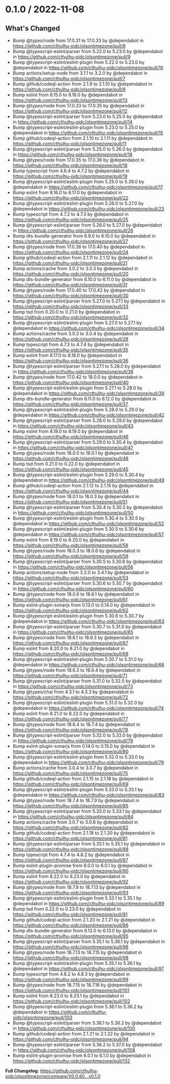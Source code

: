 0.1.0 / 2022-11-08
==================

## What's Changed
* Bump @types/node from 17.0.31 to 17.0.33 by @dependabot in https://github.com/cthulhu-oidc/olsontimezone/pull/8
* Bump @typescript-eslint/parser from 5.22.0 to 5.23.0 by @dependabot in https://github.com/cthulhu-oidc/olsontimezone/pull/9
* Bump @typescript-eslint/eslint-plugin from 5.22.0 to 5.23.0 by @dependabot in https://github.com/cthulhu-oidc/olsontimezone/pull/10
* Bump actions/setup-node from 3.1.1 to 3.2.0 by @dependabot in https://github.com/cthulhu-oidc/olsontimezone/pull/7
* Bump github/codeql-action from 2.1.9 to 2.1.10 by @dependabot in https://github.com/cthulhu-oidc/olsontimezone/pull/6
* Bump eslint from 8.15.0 to 8.16.0 by @dependabot in https://github.com/cthulhu-oidc/olsontimezone/pull/13
* Bump @types/node from 17.0.33 to 17.0.35 by @dependabot in https://github.com/cthulhu-oidc/olsontimezone/pull/12
* Bump @typescript-eslint/parser from 5.23.0 to 5.25.0 by @dependabot in https://github.com/cthulhu-oidc/olsontimezone/pull/14
* Bump @typescript-eslint/eslint-plugin from 5.23.0 to 5.25.0 by @dependabot in https://github.com/cthulhu-oidc/olsontimezone/pull/15
* Bump github/codeql-action from 2.1.10 to 2.1.11 by @dependabot in https://github.com/cthulhu-oidc/olsontimezone/pull/11
* Bump @typescript-eslint/parser from 5.25.0 to 5.26.0 by @dependabot in https://github.com/cthulhu-oidc/olsontimezone/pull/16
* Bump @types/node from 17.0.35 to 17.0.36 by @dependabot in https://github.com/cthulhu-oidc/olsontimezone/pull/18
* Bump typescript from 4.6.4 to 4.7.2 by @dependabot in https://github.com/cthulhu-oidc/olsontimezone/pull/19
* Bump @typescript-eslint/eslint-plugin from 5.25.0 to 5.26.0 by @dependabot in https://github.com/cthulhu-oidc/olsontimezone/pull/17
* Bump eslint from 8.16.0 to 8.17.0 by @dependabot in https://github.com/cthulhu-oidc/olsontimezone/pull/22
* Bump @typescript-eslint/eslint-plugin from 5.26.0 to 5.27.0 by @dependabot in https://github.com/cthulhu-oidc/olsontimezone/pull/23
* Bump typescript from 4.7.2 to 4.7.3 by @dependabot in https://github.com/cthulhu-oidc/olsontimezone/pull/25
* Bump @typescript-eslint/parser from 5.26.0 to 5.27.0 by @dependabot in https://github.com/cthulhu-oidc/olsontimezone/pull/26
* Bump dts-bundle-generator from 6.9.0 to 6.10.0 by @dependabot in https://github.com/cthulhu-oidc/olsontimezone/pull/27
* Bump @types/node from 17.0.36 to 17.0.40 by @dependabot in https://github.com/cthulhu-oidc/olsontimezone/pull/24
* Bump github/codeql-action from 2.1.11 to 2.1.12 by @dependabot in https://github.com/cthulhu-oidc/olsontimezone/pull/21
* Bump actions/cache from 3.0.2 to 3.0.3 by @dependabot in https://github.com/cthulhu-oidc/olsontimezone/pull/20
* Bump dts-bundle-generator from 6.10.0 to 6.11.0 by @dependabot in https://github.com/cthulhu-oidc/olsontimezone/pull/31
* Bump @types/node from 17.0.40 to 17.0.42 by @dependabot in https://github.com/cthulhu-oidc/olsontimezone/pull/30
* Bump @typescript-eslint/parser from 5.27.0 to 5.27.1 by @dependabot in https://github.com/cthulhu-oidc/olsontimezone/pull/33
* Bump tsd from 0.20.0 to 0.21.0 by @dependabot in https://github.com/cthulhu-oidc/olsontimezone/pull/32
* Bump @typescript-eslint/eslint-plugin from 5.27.0 to 5.27.1 by @dependabot in https://github.com/cthulhu-oidc/olsontimezone/pull/34
* Bump actions/cache from 3.0.3 to 3.0.4 by @dependabot in https://github.com/cthulhu-oidc/olsontimezone/pull/28
* Bump typescript from 4.7.3 to 4.7.4 by @dependabot in https://github.com/cthulhu-oidc/olsontimezone/pull/35
* Bump eslint from 8.17.0 to 8.18.0 by @dependabot in https://github.com/cthulhu-oidc/olsontimezone/pull/36
* Bump @typescript-eslint/parser from 5.27.1 to 5.28.0 by @dependabot in https://github.com/cthulhu-oidc/olsontimezone/pull/38
* Bump @types/node from 17.0.42 to 18.0.0 by @dependabot in https://github.com/cthulhu-oidc/olsontimezone/pull/40
* Bump @typescript-eslint/eslint-plugin from 5.27.1 to 5.28.0 by @dependabot in https://github.com/cthulhu-oidc/olsontimezone/pull/39
* Bump dts-bundle-generator from 6.11.0 to 6.12.0 by @dependabot in https://github.com/cthulhu-oidc/olsontimezone/pull/37
* Bump @typescript-eslint/eslint-plugin from 5.28.0 to 5.29.0 by @dependabot in https://github.com/cthulhu-oidc/olsontimezone/pull/42
* Bump @typescript-eslint/parser from 5.28.0 to 5.29.0 by @dependabot in https://github.com/cthulhu-oidc/olsontimezone/pull/43
* Bump eslint from 8.18.0 to 8.19.0 by @dependabot in https://github.com/cthulhu-oidc/olsontimezone/pull/46
* Bump @typescript-eslint/parser from 5.29.0 to 5.30.4 by @dependabot in https://github.com/cthulhu-oidc/olsontimezone/pull/47
* Bump @types/node from 18.0.0 to 18.0.1 by @dependabot in https://github.com/cthulhu-oidc/olsontimezone/pull/48
* Bump tsd from 0.21.0 to 0.22.0 by @dependabot in https://github.com/cthulhu-oidc/olsontimezone/pull/45
* Bump @typescript-eslint/eslint-plugin from 5.29.0 to 5.30.4 by @dependabot in https://github.com/cthulhu-oidc/olsontimezone/pull/49
* Bump github/codeql-action from 2.1.12 to 2.1.15 by @dependabot in https://github.com/cthulhu-oidc/olsontimezone/pull/44
* Bump @types/node from 18.0.1 to 18.0.3 by @dependabot in https://github.com/cthulhu-oidc/olsontimezone/pull/51
* Bump @typescript-eslint/parser from 5.30.4 to 5.30.5 by @dependabot in https://github.com/cthulhu-oidc/olsontimezone/pull/50
* Bump @typescript-eslint/eslint-plugin from 5.30.4 to 5.30.5 by @dependabot in https://github.com/cthulhu-oidc/olsontimezone/pull/52
* Bump @typescript-eslint/eslint-plugin from 5.30.5 to 5.30.6 by @dependabot in https://github.com/cthulhu-oidc/olsontimezone/pull/57
* Bump eslint from 8.19.0 to 8.20.0 by @dependabot in https://github.com/cthulhu-oidc/olsontimezone/pull/58
* Bump @types/node from 18.0.3 to 18.0.6 by @dependabot in https://github.com/cthulhu-oidc/olsontimezone/pull/59
* Bump @typescript-eslint/parser from 5.30.5 to 5.30.6 by @dependabot in https://github.com/cthulhu-oidc/olsontimezone/pull/56
* Bump actions/setup-node from 3.2.0 to 3.4.1 by @dependabot in https://github.com/cthulhu-oidc/olsontimezone/pull/53
* Bump @typescript-eslint/parser from 5.30.6 to 5.30.7 by @dependabot in https://github.com/cthulhu-oidc/olsontimezone/pull/60
* Bump @types/node from 18.0.6 to 18.6.1 by @dependabot in https://github.com/cthulhu-oidc/olsontimezone/pull/61
* Bump eslint-plugin-sonarjs from 0.13.0 to 0.14.0 by @dependabot in https://github.com/cthulhu-oidc/olsontimezone/pull/62
* Bump @typescript-eslint/eslint-plugin from 5.30.6 to 5.30.7 by @dependabot in https://github.com/cthulhu-oidc/olsontimezone/pull/63
* Bump @typescript-eslint/parser from 5.30.7 to 5.31.0 by @dependabot in https://github.com/cthulhu-oidc/olsontimezone/pull/65
* Bump @types/node from 18.6.1 to 18.6.3 by @dependabot in https://github.com/cthulhu-oidc/olsontimezone/pull/67
* Bump eslint from 8.20.0 to 8.21.0 by @dependabot in https://github.com/cthulhu-oidc/olsontimezone/pull/68
* Bump @typescript-eslint/eslint-plugin from 5.30.7 to 5.31.0 by @dependabot in https://github.com/cthulhu-oidc/olsontimezone/pull/66
* Bump @types/node from 18.6.3 to 18.6.4 by @dependabot in https://github.com/cthulhu-oidc/olsontimezone/pull/71
* Bump @typescript-eslint/parser from 5.31.0 to 5.32.0 by @dependabot in https://github.com/cthulhu-oidc/olsontimezone/pull/73
* Bump @types/chai from 4.3.1 to 4.3.3 by @dependabot in https://github.com/cthulhu-oidc/olsontimezone/pull/72
* Bump @typescript-eslint/eslint-plugin from 5.31.0 to 5.32.0 by @dependabot in https://github.com/cthulhu-oidc/olsontimezone/pull/74
* Bump eslint from 8.21.0 to 8.22.0 by @dependabot in https://github.com/cthulhu-oidc/olsontimezone/pull/77
* Bump @types/node from 18.6.4 to 18.7.4 by @dependabot in https://github.com/cthulhu-oidc/olsontimezone/pull/78
* Bump @typescript-eslint/parser from 5.32.0 to 5.33.0 by @dependabot in https://github.com/cthulhu-oidc/olsontimezone/pull/79
* Bump eslint-plugin-sonarjs from 0.14.0 to 0.15.0 by @dependabot in https://github.com/cthulhu-oidc/olsontimezone/pull/80
* Bump @typescript-eslint/eslint-plugin from 5.32.0 to 5.33.0 by @dependabot in https://github.com/cthulhu-oidc/olsontimezone/pull/76
* Bump actions/cache from 3.0.4 to 3.0.7 by @dependabot in https://github.com/cthulhu-oidc/olsontimezone/pull/75
* Bump github/codeql-action from 2.1.15 to 2.1.18 by @dependabot in https://github.com/cthulhu-oidc/olsontimezone/pull/69
* Bump @typescript-eslint/eslint-plugin from 5.33.0 to 5.33.1 by @dependabot in https://github.com/cthulhu-oidc/olsontimezone/pull/83
* Bump @types/node from 18.7.4 to 18.7.9 by @dependabot in https://github.com/cthulhu-oidc/olsontimezone/pull/85
* Bump @typescript-eslint/parser from 5.33.0 to 5.33.1 by @dependabot in https://github.com/cthulhu-oidc/olsontimezone/pull/84
* Bump actions/cache from 3.0.7 to 3.0.8 by @dependabot in https://github.com/cthulhu-oidc/olsontimezone/pull/82
* Bump github/codeql-action from 2.1.18 to 2.1.20 by @dependabot in https://github.com/cthulhu-oidc/olsontimezone/pull/81
* Bump @typescript-eslint/parser from 5.33.1 to 5.35.1 by @dependabot in https://github.com/cthulhu-oidc/olsontimezone/pull/88
* Bump typescript from 4.7.4 to 4.8.2 by @dependabot in https://github.com/cthulhu-oidc/olsontimezone/pull/87
* Bump eslint-plugin-promise from 6.0.0 to 6.0.1 by @dependabot in https://github.com/cthulhu-oidc/olsontimezone/pull/90
* Bump eslint from 8.22.0 to 8.23.0 by @dependabot in https://github.com/cthulhu-oidc/olsontimezone/pull/92
* Bump @types/node from 18.7.9 to 18.7.13 by @dependabot in https://github.com/cthulhu-oidc/olsontimezone/pull/93
* Bump @typescript-eslint/eslint-plugin from 5.33.1 to 5.35.1 by @dependabot in https://github.com/cthulhu-oidc/olsontimezone/pull/89
* Bump tsd from 0.22.0 to 0.23.0 by @dependabot in https://github.com/cthulhu-oidc/olsontimezone/pull/91
* Bump github/codeql-action from 2.1.20 to 2.1.21 by @dependabot in https://github.com/cthulhu-oidc/olsontimezone/pull/86
* Bump dts-bundle-generator from 6.12.0 to 6.13.0 by @dependabot in https://github.com/cthulhu-oidc/olsontimezone/pull/95
* Bump @typescript-eslint/parser from 5.35.1 to 5.36.1 by @dependabot in https://github.com/cthulhu-oidc/olsontimezone/pull/96
* Bump @types/node from 18.7.13 to 18.7.15 by @dependabot in https://github.com/cthulhu-oidc/olsontimezone/pull/98
* Bump @typescript-eslint/eslint-plugin from 5.35.1 to 5.36.1 by @dependabot in https://github.com/cthulhu-oidc/olsontimezone/pull/97
* Bump typescript from 4.8.2 to 4.8.3 by @dependabot in https://github.com/cthulhu-oidc/olsontimezone/pull/99
* Bump @types/node from 18.7.15 to 18.7.16 by @dependabot in https://github.com/cthulhu-oidc/olsontimezone/pull/101
* Bump eslint from 8.23.0 to 8.23.1 by @dependabot in https://github.com/cthulhu-oidc/olsontimezone/pull/102
* Bump @typescript-eslint/eslint-plugin from 5.36.1 to 5.36.2 by @dependabot in https://github.com/cthulhu-oidc/olsontimezone/pull/103
* Bump @typescript-eslint/parser from 5.36.1 to 5.36.2 by @dependabot in https://github.com/cthulhu-oidc/olsontimezone/pull/100
* Bump github/codeql-action from 2.1.21 to 2.1.22 by @dependabot in https://github.com/cthulhu-oidc/olsontimezone/pull/94
* Bump @typescript-eslint/parser from 5.36.2 to 5.37.0 by @dependabot in https://github.com/cthulhu-oidc/olsontimezone/pull/108
* Bump eslint-plugin-promise from 6.0.1 to 6.1.0 by @dependabot in https://github.com/cthulhu-oidc/olsontimezone/pull/132


**Full Changelog**: https://github.com/cthulhu-oidc/olsontimezone/compare/V0.0.60...v0.1.0 

 
